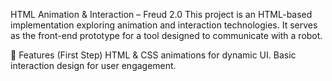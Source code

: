 HTML Animation & Interaction – Freud 2.0
This project is an HTML-based implementation exploring animation and interaction technologies. It serves as the front-end prototype for a tool designed to communicate with a robot.

🔹 Features (First Step)
HTML & CSS animations for dynamic UI.
Basic interaction design for user engagement.
